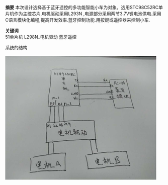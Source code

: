 **摘要**   本次设计选择基于蓝牙遥控的多功能智能小车为对象。选用STC98C52RC单片机作为主控芯片,电机驱动采用L293N ,电源部分采用两节3.7V锂电池供电.采用C语言模块化编程,提高开发效率.蓝牙控制功能.用按键或遥控器来控制小车.



**关键词**  
51单片机
L298N_电机驱动
蓝牙遥控


系统的结构

<img src="https://github.com/guo-pu/51-/blob/master/%E7%B3%BB%E7%BB%9F%E6%A1%86%E5%9B%BE.png" width="480" />


  

